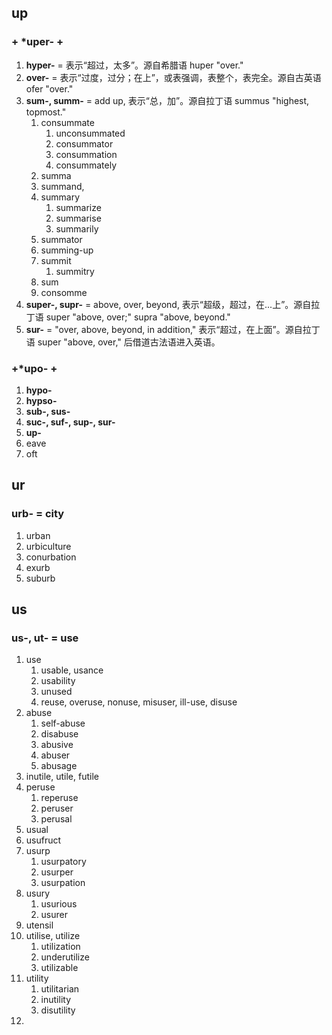 ## up
### + \*uper- +
1. **hyper-** = 表示“超过，太多”。源自希腊语 huper "over."
2. **over-** = 表示“过度，过分；在上”，或表强调，表整个，表完全。源自古英语 ofer "over."
3. **sum-, summ-** = add up, 表示“总，加”。源自拉丁语 summus "highest, topmost."
	1. consummate
		1. unconsummated
		2. consummator
		3. consummation
		4. consummately
	2. summa
	3. summand, 
	4. summary
		1. summarize
		2. summarise
		3. summarily
	5. summator
	6. summing-up
	7. summit
		1. summitry
	8. sum
	9. consomme
4. **super-, supr-** = above, over, beyond, 表示“超级，超过，在...上”。源自拉丁语 super "above, over;" supra "above, beyond."
5. **sur-** = "over, above, beyond, in addition," 表示“超过，在上面”。源自拉丁语 super "above, over," 后借道古法语进入英语。



### +\*upo- +
1. **hypo-**
2. **hypso-**
3. **sub-, sus-**
4. **suc-, suf-, sup-, sur-**
5. **up-**
6. eave
7. oft



## ur
### urb- = city
1. urban
2. urbiculture
3. conurbation
4. exurb
5. suburb



## us
### us-, ut- = use
1. use
	1. usable, usance
	2. usability
	3. unused
	4. reuse, overuse, nonuse, misuser, ill-use, disuse
2. abuse
	1. self-abuse
	2. disabuse
	3. abusive
	4. abuser
	5. abusage
3. inutile, utile, futile
4. peruse
	1. reperuse
	2. peruser
	3. perusal
5. usual
6. usufruct
7. usurp
	1. usurpatory
	2. usurper
	3. usurpation
8. usury
	1. usurious
	2. usurer
9. utensil
10. utilise, utilize
	1. utilization
	2. underutilize
	3. utilizable
11. utility
	1. utilitarian
	2. inutility
	3. disutility
12. 
